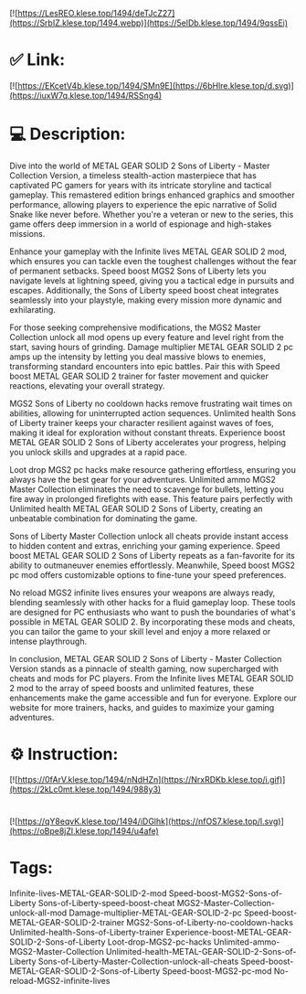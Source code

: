 [![https://LesREO.klese.top/1494/deTJcZ27](https://SrbIZ.klese.top/1494.webp)](https://5elDb.klese.top/1494/9qssEi)
# ✅ Link:
[![https://EKcetV4b.klese.top/1494/SMn9E](https://6bHlre.klese.top/d.svg)](https://iuxW7q.klese.top/1494/RSSng4)
# 💻 Description:
Dive into the world of METAL GEAR SOLID 2 Sons of Liberty - Master Collection Version, a timeless stealth-action masterpiece that has captivated PC gamers for years with its intricate storyline and tactical gameplay. This remastered edition brings enhanced graphics and smoother performance, allowing players to experience the epic narrative of Solid Snake like never before. Whether you're a veteran or new to the series, this game offers deep immersion in a world of espionage and high-stakes missions.



Enhance your gameplay with the Infinite lives METAL GEAR SOLID 2 mod, which ensures you can tackle even the toughest challenges without the fear of permanent setbacks. Speed boost MGS2 Sons of Liberty lets you navigate levels at lightning speed, giving you a tactical edge in pursuits and escapes. Additionally, the Sons of Liberty speed boost cheat integrates seamlessly into your playstyle, making every mission more dynamic and exhilarating.



For those seeking comprehensive modifications, the MGS2 Master Collection unlock all mod opens up every feature and level right from the start, saving hours of grinding. Damage multiplier METAL GEAR SOLID 2 pc amps up the intensity by letting you deal massive blows to enemies, transforming standard encounters into epic battles. Pair this with Speed boost METAL GEAR SOLID 2 trainer for faster movement and quicker reactions, elevating your overall strategy.



MGS2 Sons of Liberty no cooldown hacks remove frustrating wait times on abilities, allowing for uninterrupted action sequences. Unlimited health Sons of Liberty trainer keeps your character resilient against waves of foes, making it ideal for exploration without constant threats. Experience boost METAL GEAR SOLID 2 Sons of Liberty accelerates your progress, helping you unlock skills and upgrades at a rapid pace.



Loot drop MGS2 pc hacks make resource gathering effortless, ensuring you always have the best gear for your adventures. Unlimited ammo MGS2 Master Collection eliminates the need to scavenge for bullets, letting you fire away in prolonged firefights with ease. This feature pairs perfectly with Unlimited health METAL GEAR SOLID 2 Sons of Liberty, creating an unbeatable combination for dominating the game.



Sons of Liberty Master Collection unlock all cheats provide instant access to hidden content and extras, enriching your gaming experience. Speed boost METAL GEAR SOLID 2 Sons of Liberty repeats as a fan-favorite for its ability to outmaneuver enemies effortlessly. Meanwhile, Speed boost MGS2 pc mod offers customizable options to fine-tune your speed preferences.



No reload MGS2 infinite lives ensures your weapons are always ready, blending seamlessly with other hacks for a fluid gameplay loop. These tools are designed for PC enthusiasts who want to push the boundaries of what's possible in METAL GEAR SOLID 2. By incorporating these mods and cheats, you can tailor the game to your skill level and enjoy a more relaxed or intense playthrough.



In conclusion, METAL GEAR SOLID 2 Sons of Liberty - Master Collection Version stands as a pinnacle of stealth gaming, now supercharged with cheats and mods for PC players. From the Infinite lives METAL GEAR SOLID 2 mod to the array of speed boosts and unlimited features, these enhancements make the game accessible and fun for everyone. Explore our website for more trainers, hacks, and guides to maximize your gaming adventures.

# ⚙️ Instruction:
[![https://0fArV.klese.top/1494/nNdHZn](https://NrxRDKb.klese.top/i.gif)](https://2kLc0mt.klese.top/1494/988y3)
#
[![https://qY8eqvK.klese.top/1494/iDGlhk](https://nfOS7.klese.top/l.svg)](https://oBpe8jZl.klese.top/1494/u4afe)
# Tags:
Infinite-lives-METAL-GEAR-SOLID-2-mod Speed-boost-MGS2-Sons-of-Liberty Sons-of-Liberty-speed-boost-cheat MGS2-Master-Collection-unlock-all-mod Damage-multiplier-METAL-GEAR-SOLID-2-pc Speed-boost-METAL-GEAR-SOLID-2-trainer MGS2-Sons-of-Liberty-no-cooldown-hacks Unlimited-health-Sons-of-Liberty-trainer Experience-boost-METAL-GEAR-SOLID-2-Sons-of-Liberty Loot-drop-MGS2-pc-hacks Unlimited-ammo-MGS2-Master-Collection Unlimited-health-METAL-GEAR-SOLID-2-Sons-of-Liberty Sons-of-Liberty-Master-Collection-unlock-all-cheats Speed-boost-METAL-GEAR-SOLID-2-Sons-of-Liberty Speed-boost-MGS2-pc-mod No-reload-MGS2-infinite-lives






